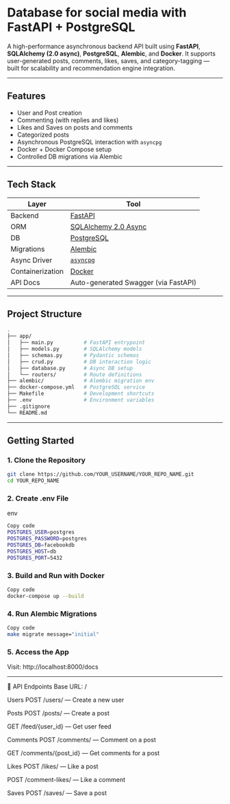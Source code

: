 # Database for social media with FastAPI + PostgreSQL

A high-performance asynchronous backend API built using **FastAPI**, **SQLAlchemy (2.0 async)**, **PostgreSQL**, **Alembic**, and **Docker**. It supports user-generated posts, comments, likes, saves, and category-tagging — built for scalability and recommendation engine integration.

--------------------------------------------------------------------------------

## Features

- User and Post creation
- Commenting (with replies and likes)
- Likes and Saves on posts and comments
- Categorized posts
- Asynchronous PostgreSQL interaction with `asyncpg`
- Docker + Docker Compose setup
- Controlled DB migrations via Alembic
  
------------------------------------------------------------------------------

## Tech Stack

| Layer         | Tool                         |
|--------------|------------------------------|
| Backend       | [FastAPI](https://fastapi.tiangolo.com/) |
| ORM           | [SQLAlchemy 2.0 Async](https://docs.sqlalchemy.org/en/20/) |
| DB            | [PostgreSQL](https://www.postgresql.org/) |
| Migrations    | [Alembic](https://alembic.sqlalchemy.org/) |
| Async Driver  | [`asyncpg`](https://github.com/MagicStack/asyncpg) |
| Containerization | [Docker](https://www.docker.com/) |
| API Docs      | Auto-generated Swagger (via FastAPI) |

-------------------------------------------------------------------------------

## Project Structure
```bash
.
├── app/
│   ├── main.py          # FastAPI entrypoint
│   ├── models.py        # SQLAlchemy models
│   ├── schemas.py       # Pydantic schemas
│   ├── crud.py          # DB interaction logic
│   ├── database.py      # Async DB setup
│   └── routers/         # Route definitions
├── alembic/             # Alembic migration env
├── docker-compose.yml   # PostgreSQL service
├── Makefile             # Development shortcuts
├── .env                 # Environment variables
├── .gitignore
└── README.md
```
---------------------------------------------------------------------------------

## Getting Started

### 1. Clone the Repository

```bash
git clone https://github.com/YOUR_USERNAME/YOUR_REPO_NAME.git
cd YOUR_REPO_NAME
```

### 2. Create .env File
env
```bash
Copy code
POSTGRES_USER=postgres
POSTGRES_PASSWORD=postgres
POSTGRES_DB=facebookdb
POSTGRES_HOST=db
POSTGRES_PORT=5432
```

### 3. Build and Run with Docker
```bash
Copy code
docker-compose up --build
```

### 4. Run Alembic Migrations
```bash
Copy code
make migrate message="initial"
```

### 5. Access the App
Visit: http://localhost:8000/docs

----------------------------------------------------------------------------------

🔗 API Endpoints
Base URL: /

Users
POST /users/ — Create a new user

Posts
POST /posts/ — Create a post

GET /feed/{user_id} — Get user feed

Comments
POST /comments/ — Comment on a post

GET /comments/{post_id} — Get comments for a post

Likes
POST /likes/ — Like a post

POST /comment-likes/ — Like a comment

Saves
POST /saves/ — Save a post
